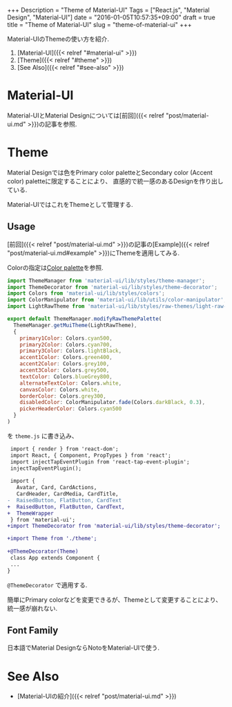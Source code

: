+++
Description = "Theme of Material-UI"
Tags = ["React.js", "Material Design", "Material-UI"]
date = "2016-01-05T10:57:35+09:00"
draft = true
title = "Theme of Material-UI"
slug = "theme-of-material-ui"
+++

Material-UIのThemeの使い方を紹介.

<!--more-->

1. [Material-UI]({{< relref "#material-ui" >}})
2. [Theme]({{< relref "#theme" >}})
3. [See Also]({{< relref "#see-also" >}})


# Material-UI

Material-UIとMaterial Designについては[前回]({{< relref "post/material-ui.md" >}})の記事を参照.


# Theme

Material Designでは色をPrimary color paletteとSecondary color (Accent color) paletteに限定することにより、
直感的で統一感のあるDesignを作り出している.

Material-UIではこれをThemeとして管理する.


## Usage

[前回]({{< relref "post/material-ui.md" >}})の記事の[Example]({{< relref "post/material-ui.md#example" >}})にThemeを適用してみる.

Colorの指定は[Color palette](https://www.google.com/design/spec/style/color.html#color-color-palette)を参照.

```js
import ThemeManager from 'material-ui/lib/styles/theme-manager';
import ThemeDecorator from 'material-ui/lib/styles/theme-decorator';
import Colors from 'material-ui/lib/styles/colors';
import ColorManipulator from 'material-ui/lib/utils/color-manipulator';
import LightRawTheme from 'material-ui/lib/styles/raw-themes/light-raw-theme';

export default ThemeManager.modifyRawThemePalette(
  ThemeManager.getMuiTheme(LightRawTheme),
  {
    primary1Color: Colors.cyan500,
    primary2Color: Colors.cyan700,
    primary3Color: Colors.lightBlack,
    accent1Color: Colors.green400,
    accent2Color: Colors.grey100,
    accent3Color: Colors.grey500,
    textColor: Colors.blueGrey800,
    alternateTextColor: Colors.white,
    canvasColor: Colors.white,
    borderColor: Colors.grey300,
    disabledColor: ColorManipulator.fade(Colors.darkBlack, 0.3),
    pickerHeaderColor: Colors.cyan500
  }
)
```

を `theme.js` に書き込み、

```diff
 import { render } from 'react-dom';
 import React, { Component, PropTypes } from 'react';
 import injectTapEventPlugin from 'react-tap-event-plugin';
 injectTapEventPlugin();
 
 import {
   Avatar, Card, CardActions,
   CardHeader, CardMedia, CardTitle,
-  RaisedButton, FlatButton, CardText
+  RaisedButton, FlatButton, CardText,
+  ThemeWrapper
 } from 'material-ui';
+import ThemeDecorator from 'material-ui/lib/styles/theme-decorator';

+import Theme from './theme';
 
+@ThemeDecorator(Theme)
 class App extends Component {
 ...
}
```

`@ThemeDecorator` で適用する.

簡単にPrimary colorなどを変更できるが、Themeとして変更することにより、統一感が崩れない.


## Font Family

日本語でMaterial DesignならNotoをMaterial-UIで使う.


# See Also

- [Material-UIの紹介]({{< relref "post/material-ui.md" >}})
